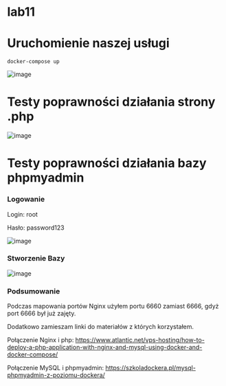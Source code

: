 # lab11

# Uruchomienie naszej usługi

`docker-compose up`

![image](https://github.com/TheRockefelleR/lab11/assets/84729968/fc73e03b-cffa-46cc-a333-0a3aa5b6cfde)

# Testy poprawności działania strony .php

![image](https://github.com/TheRockefelleR/lab11/assets/84729968/57d74a69-5bad-42a1-bd16-66cb1dbd569f)

# Testy poprawności działania bazy phpmyadmin

<h3>Logowanie</h3>

Login: root

Hasło: password123

![image](https://github.com/TheRockefelleR/lab11/assets/84729968/6bf46974-bbff-47a5-9d76-d19cb0e1dffd)

<h3>Stworzenie Bazy</h3>

![image](https://github.com/TheRockefelleR/lab11/assets/84729968/d5490deb-e814-4def-90b4-3559774d48fa)

<h3>Podsumowanie</h3>

Podczas mapowania portów Nginx użyłem portu 6660 zamiast 6666, gdyż port 6666 był już zajęty.

Dodatkowo zamieszam linki do materiałów z których korzystałem.

Połączenie Nginx i php: https://www.atlantic.net/vps-hosting/how-to-deploy-a-php-application-with-nginx-and-mysql-using-docker-and-docker-compose/

Połączenie MySQL i phpmyadmin: https://szkoladockera.pl/mysql-phpmyadmin-z-poziomu-dockera/


